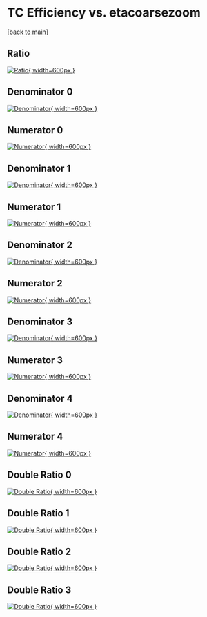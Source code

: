 # TC Efficiency vs. etacoarsezoom

[[back to main](./)]



## Ratio

[![Ratio](../mtv/var/TC_vtr_211_0_eff_etacoarsezoom.png){ width=600px }](../mtv/var/TC_vtr_211_0_eff_etacoarsezoom.pdf)

## Denominator 0

[![Denominator](../mtv/den/TC_vtr_211_0_eff_etacoarsezoom_den0.png){ width=600px }](../mtv/den/TC_vtr_211_0_eff_etacoarsezoom_den0.pdf)

## Numerator 0

[![Numerator](../mtv/num/TC_vtr_211_0_eff_etacoarsezoom_num0.png){ width=600px }](../mtv/num/TC_vtr_211_0_eff_etacoarsezoom_num0.pdf)

## Denominator 1

[![Denominator](../mtv/den/TC_vtr_211_0_eff_etacoarsezoom_den1.png){ width=600px }](../mtv/den/TC_vtr_211_0_eff_etacoarsezoom_den1.pdf)

## Numerator 1

[![Numerator](../mtv/num/TC_vtr_211_0_eff_etacoarsezoom_num1.png){ width=600px }](../mtv/num/TC_vtr_211_0_eff_etacoarsezoom_num1.pdf)

## Denominator 2

[![Denominator](../mtv/den/TC_vtr_211_0_eff_etacoarsezoom_den2.png){ width=600px }](../mtv/den/TC_vtr_211_0_eff_etacoarsezoom_den2.pdf)

## Numerator 2

[![Numerator](../mtv/num/TC_vtr_211_0_eff_etacoarsezoom_num2.png){ width=600px }](../mtv/num/TC_vtr_211_0_eff_etacoarsezoom_num2.pdf)

## Denominator 3

[![Denominator](../mtv/den/TC_vtr_211_0_eff_etacoarsezoom_den3.png){ width=600px }](../mtv/den/TC_vtr_211_0_eff_etacoarsezoom_den3.pdf)

## Numerator 3

[![Numerator](../mtv/num/TC_vtr_211_0_eff_etacoarsezoom_num3.png){ width=600px }](../mtv/num/TC_vtr_211_0_eff_etacoarsezoom_num3.pdf)

## Denominator 4

[![Denominator](../mtv/den/TC_vtr_211_0_eff_etacoarsezoom_den4.png){ width=600px }](../mtv/den/TC_vtr_211_0_eff_etacoarsezoom_den4.pdf)

## Numerator 4

[![Numerator](../mtv/num/TC_vtr_211_0_eff_etacoarsezoom_num4.png){ width=600px }](../mtv/num/TC_vtr_211_0_eff_etacoarsezoom_num4.pdf)

## Double Ratio 0

[![Double Ratio](../mtv/ratio/TC_vtr_211_0_eff_etacoarsezoom_ratio0.png){ width=600px }](../mtv/ratio/TC_vtr_211_0_eff_etacoarsezoom_ratio0.pdf)

## Double Ratio 1

[![Double Ratio](../mtv/ratio/TC_vtr_211_0_eff_etacoarsezoom_ratio1.png){ width=600px }](../mtv/ratio/TC_vtr_211_0_eff_etacoarsezoom_ratio1.pdf)

## Double Ratio 2

[![Double Ratio](../mtv/ratio/TC_vtr_211_0_eff_etacoarsezoom_ratio2.png){ width=600px }](../mtv/ratio/TC_vtr_211_0_eff_etacoarsezoom_ratio2.pdf)

## Double Ratio 3

[![Double Ratio](../mtv/ratio/TC_vtr_211_0_eff_etacoarsezoom_ratio3.png){ width=600px }](../mtv/ratio/TC_vtr_211_0_eff_etacoarsezoom_ratio3.pdf)

